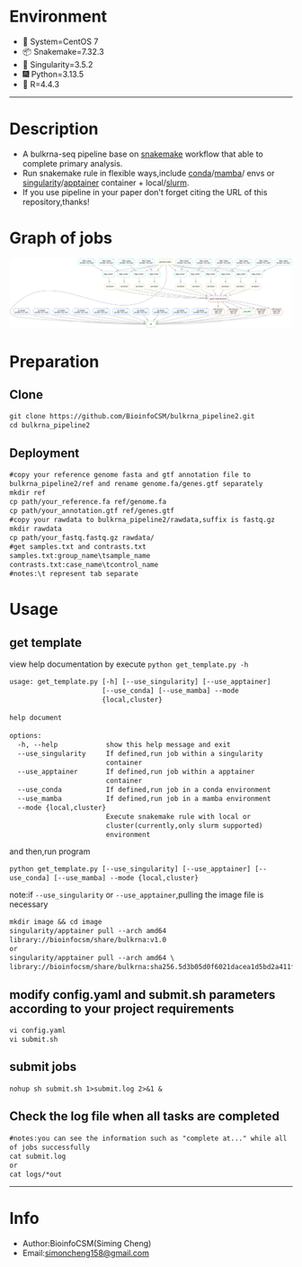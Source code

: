 # Environment
- 📮 System=CentOS 7
- 📦 Snakemake=7.32.3
- 📌 Singularity=3.5.2
- 🎆 Python=3.13.5
- 🎉 R=4.4.3
***
# Description
* A bulkrna-seq pipeline base on [snakemake](https://snakemake.readthedocs.io/en/stable/) workflow that able to complete primary analysis.
* Run snakemake rule in flexible ways,include [conda](https://docs.conda.io/en/latest/)/[mamba](https://mamba.readthedocs.io/en/latest/)/ envs or [singularity](https://sylabs.io/docs/)/[apptainer](https://apptainer.org/) container + local/[slurm](https://slurm.schedmd.com/documentation.html).
* If you use pipeline in your paper don't forget citing the URL of this repository,thanks!<br>
# Graph of jobs
![pipeline](pipeline.png)
# Preparation
## Clone
```shell
git clone https://github.com/BioinfoCSM/bulkrna_pipeline2.git
cd bulkrna_pipeline2
```
## Deployment
```shell
#copy your reference genome fasta and gtf annotation file to bulkrna_pipeline2/ref and rename genome.fa/genes.gtf separately
mkdir ref
cp path/your_reference.fa ref/genome.fa
cp path/your_annotation.gtf ref/genes.gtf
#copy your rawdata to bulkrna_pipeline2/rawdata,suffix is fastq.gz
mkdir rawdata
cp path/your_fastq.fastq.gz rawdata/
#get samples.txt and contrasts.txt
samples.txt:group_name\tsample_name
contrasts.txt:case_name\tcontrol_name
#notes:\t represent tab separate
```
# Usage
## get template
view help documentation by execute `python get_template.py -h`
```shell
usage: get_template.py [-h] [--use_singularity] [--use_apptainer]
                       [--use_conda] [--use_mamba] --mode
                       {local,cluster}

help document

options:
  -h, --help            show this help message and exit
  --use_singularity     If defined,run job within a singularity
                        container
  --use_apptainer       If defined,run job within a apptainer
                        container
  --use_conda           If defined,run job in a conda environment
  --use_mamba           If defined,run job in a mamba environment
  --mode {local,cluster}
                        Execute snakemake rule with local or
                        cluster(currently,only slurm supported)
                        environment
```
and then,run program
```shell
python get_template.py [--use_singularity] [--use_apptainer] [--use_conda] [--use_mamba] --mode {local,cluster}
```
note:if `--use_singularity` or `--use_apptainer`,pulling the image file is necessary
```shell
mkdir image && cd image
singularity/apptainer pull --arch amd64 library://bioinfocsm/share/bulkrna:v1.0
or
singularity/apptainer pull --arch amd64 \
library://bioinfocsm/share/bulkrna:sha256.5d3b05d0f6021dacea1d5bd2a411f5c411466feb36fb7a6ff8bed0a2800c6d43
```
## modify config.yaml and submit.sh parameters according to your project requirements
```shell
vi config.yaml
vi submit.sh
```
## submit jobs
```shell
nohup sh submit.sh 1>submit.log 2>&1 &
```
## Check the log file when all tasks are completed
```shell
#notes:you can see the information such as "complete at..." while all of jobs successfully
cat submit.log
or
cat logs/*out
```
***
# Info
* Author:BioinfoCSM(Siming Cheng)
* Email:simoncheng158@gmail.com
